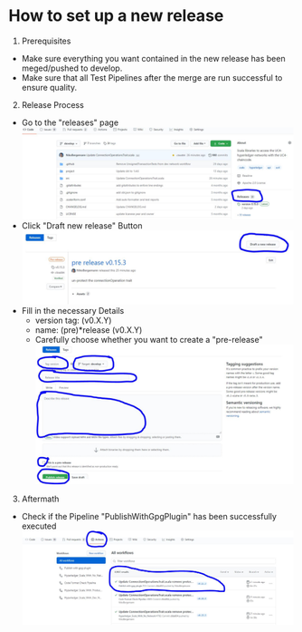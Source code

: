 # How to set up a new release

1. Prerequisites
- Make sure everything you want contained in the new release has been meged/pushed to develop.
- Make sure that all Test Pipelines after the merge are run successful to ensure quality.

2. Release Process
- Go to the "releases" page
![1_releases_page](./img/1_releases_page.JPG)
- Click "Draft new release" Button
![2_draft_release](./img/2_draft_release.JPG)
- Fill in the necessary Details 
  - version tag: (v0.X.Y)
  - name: (pre)*release (v0.X.Y)
  - Carefully choose whether you want to create a "pre-release"
![3_information](./img/3_information.JPG)

3. Aftermath
- Check if the Pipeline "PublishWithGpgPlugin" has been successfully executed
![4_verification](./img/4_verification.JPG)
